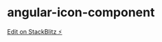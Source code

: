 # angular-icon-component

[Edit on StackBlitz ⚡️](https://stackblitz.com/edit/angular-icon-component)
